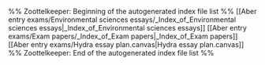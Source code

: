 %% Zoottelkeeper: Beginning of the autogenerated index file list  %%
 [[Aber entry exams/Environmental sciences essays/_Index_of_Environmental sciences essays|_Index_of_Environmental sciences essays]]
 [[Aber entry exams/Exam papers/_Index_of_Exam papers|_Index_of_Exam papers]]
 [[Aber entry exams/Hydra essay plan.canvas|Hydra essay plan.canvas]]
%% Zoottelkeeper: End of the autogenerated index file list  %%
